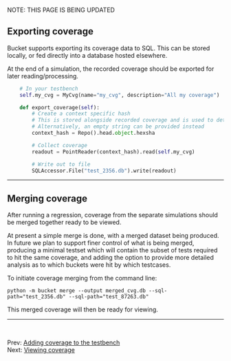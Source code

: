 <!--
  ~ SPDX-License-Identifier: MIT
  ~ Copyright (c) 2023-2025 Noodle-Bytes. All Rights Reserved
  -->
NOTE: THIS PAGE IS BEING UPDATED

## Exporting coverage

Bucket supports exporting its coverage data to SQL. This can be stored locally, or fed directly into a database hosted elsewhere.


At the end of a simulation, the recorded coverage should be exported for later reading/processing.

```Python
    # In your testbench
    self.my_cvg = MyCvg(name="my_cvg", description="All my coverage")

    def export_coverage(self):
        # Create a context specific hash
        # This is stored alongside recorded coverage and is used to determine if coverage is valid to merge.
        # Alternatively, an empty string can be provided instead
        context_hash = Repo().head.object.hexsha

        # Collect coverage
        readout = PointReader(context_hash).read(self.my_cvg)

        # Write out to file
        SQLAccessor.File("test_2356.db").write(readout)

```
---
## Merging coverage

After running a regression, coverage from the separate simulations should be merged together ready to be viewed.

At present a simple merge is done, with a merged dataset being produced. In future we plan to support finer control of what is being merged, producing a minimal testset which will contain the subset of tests required to hit the same coverage, and adding the option to provide more detailed analysis as to which buckets were hit by which testcases.

To initiate coverage merging from the command line:
```
python -m bucket merge --output merged_cvg.db --sql-path="test_2356.db" --sql-path="test_87263.db"
```
This merged coverage will then be ready for viewing.

---
<br>

Prev: [Adding coverage to the testbench](add_to_testbench.md)
<br>
Next: [Viewing coverage](viewing_coverage.md)
